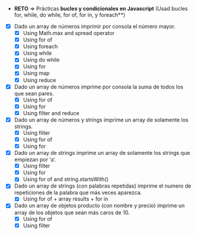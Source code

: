 - **RETO** ⇒ Prácticas **bucles y condicionales en Javascript** (Usad bucles for, while, do while, for of, for in, y foreach\*\*)
- [x] Dado un array de números imprimir por consola el número mayor.
  - [x] Using Math.max and spread operator
  - [x] Using for of
  - [x] Using foreach
  - [x] Using while
  - [x] Using do while
  - [x] Using for
  - [x] Using map
  - [x] Using reduce
- [x] Dado un array de números imprime por consola la suma de todos los que sean pares.
  - [x] Using for of
  - [x] Using for
  - [x] Using filter and reduce
- [x] Dado un array de números y strings imprime un array de solamente los strings.
  - [x] Using filter
  - [x] Using for of
  - [x] Using for
- [x] Dado un array de strings imprime un array de solamente los strings que empiezan por ‘a’.
  - [x] Using filter
  - [x] Using for
  - [x] Using for of and string.startsWith()
- [x] Dado un array de strings (con palabras repetidas) imprime el numero de repeticiones de la palabra que más veces aparezca.
  - [x] Using for of + array results + for in
- [x] Dado un array de objetos producto (con nombre y precio) imprime un array de los objetos que sean más caros de 10.
  - [x] Using for of
  - [x] Using filter

